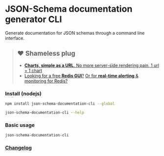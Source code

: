 # JSON-Schema documentation generator CLI

Generate documentation for JSON schemas through a command line interface.

> ## ❤️ Shameless plug
> - [**Charts, simple as a URL**. No more server-side rendering pain, 1 url = 1 chart](https://image-charts.com)
> - [Looking for a free **Redis GUI**?](http://redsmin.com) [Or for **real-time alerting** & monitoring for Redis?](http://redsmin.com)

<!--
### Install (docker)

[add a terminal gif here

```bash
docker run -it fgribreau/json-schema-documentation-cli
```

 -->

### Install (nodejs)

```bash
npm install json-schema-documentation-cli --global

json-schema-documentation-cli --help
```

### Basic usage

```bash
json-schema-documentation-cli
```

### [Changelog](./CHANGELOG.md)
